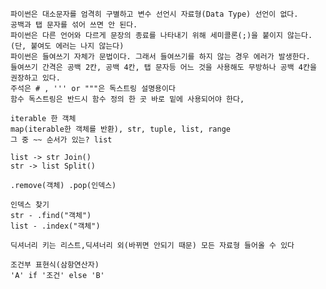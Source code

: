 
    파이썬은 대소문자를 엄격히 구별하고 변수 선언시 자료형(Data Type) 선언이 없다.
    공백과 탭 문자를 섞어 쓰면 안 된다.
    파이썬은 다른 언어와 다르게 문장의 종료를 나타내기 위해 세미콜론(;)을 붙이지 않는다.(단, 붙여도 에러는 나지 않는다)
    파이썬은 들여쓰기 자체가 문법이다. 그래서 들여쓰기를 하지 않는 경우 에러가 발생한다.
    들여쓰기 간격은 공백 2칸, 공백 4칸, 탭 문자등 어느 것을 사용해도 무방하나 공백 4칸을 권장하고 있다.
    주석은 # , ''' or """은 독스트링 설명용이다
    함수 독스트링은 반드시 함수 정의 한 곳 바로 밑에 사용되어야 한다,

    iterable 한 객체
    map(iterable한 객체를 반환), str, tuple, list, range
    그 중 ~~ 순서가 있는? list

    list -> str Join()
    str -> list Split()
    
    .remove(객체) .pop(인덱스)
    
    인덱스 찾기
    str - .find("객체")
    list - .index("객체")
    
    딕셔너리 키는 리스트,딕셔너리 외(바뀌면 안되기 때문) 모든 자료형 들어올 수 있다 
    
    조건부 표현식(삼항연산자)
    'A' if '조건' else 'B'
